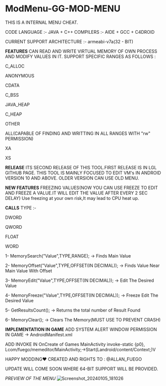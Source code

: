 # ModMenu-GG-MOD-MENU

THIS IS A INTERNAL MENU CHEAT.

CODE LANGUAGE :- JAVA + C++
COMPILERS :- AIDE + GCC + C4DROID

CURRENT SUPPORT ARCHITECTURE :- armeabi-v7a(32 - BIT)

**FEATURES**
CAN READ AND WRITE VIRTUAL MEMORY OF OWN PROCESS AND MODIFY VALUES IN IT.
SUPPORT SPECIFIC RANGES AS FOLLOWS :

C_ALLOC

ANONYMOUS

CDATA

C_BSS

JAVA_HEAP

C_HEAP

OTHER

ALL(CAPABLE OF FINDING AND WRITTING IN ALL RANGES WITH "rw" PERMISSION)

XA

XS

**RELEASE**
ITS SECOND RELEASE OF THIS TOOL.FIRST RELEASE IS IN LGL GITHUB PAGE.
THIS TOOL IS MAINLY FOCUSED TO EDIT VM's IN ANDROID VERSION 10 AND ABOVE.
OLDER VERSION CAN USE OLD MENU.

**NEW FEATURES**
FREEZING VALUES(NOW YOU CAN USE FREEZE TO EDIT AND FREEZE A VALUE.IT WILL EDIT THE VALUE AFTER EVERY 2 SEC DELAY)
Use freezing at your own risk,It may lead to CPU heat up.

**CALLS**
TYPE :- 

DWORD 

QWORD 

FLOAT 

WORD

1- MemorySearch("Value",TYPE,RANGE); -> Finds Main Value

2- MemoryOffset("Value",TYPE,OFFSET(IN DECIMAL)); -> Finds Value Near Main Value With Offset

3- MemoryEdit("Value",TYPE,OFFSET(IN DECIMAL)); -> Edit The Desired Value

4- MemoryFreeze("Value",TYPE,OFFSET(IN DECIMAL)); -> Freeze Edit The Desired Value

5- GetResultsCount(); -> Returns the total number of Result Found

6- MemoryClear(); -> Clears The Memory(MUST USE TO PREVENT CRASH)

**IMPLEMENTATION IN GAME**
ADD SYSTEM ALERT WINDOW PERMISSION IN GAME -> AndroidManifest.xml

ADD INVOKE IN OnCreate of Games MainActivity
invoke-static {p0}, Lcom/fuego/memeditor/MainActivity;->Start(Landroid/content/Context;)V

HAPPY MODDING❤️
CREATED AND RIGHTS TO : @ALLAN_FUEGO

UPDATE WILL COME SOON WHERE 64-BIT SUPPORT WILL BE PROVIDED.

*PREVIEW OF THE MENU*
![Screenshot_20240105_181026](https://github.com/AllanFuego/ModMenu-GG-MOD-MENU/assets/95237916/f903be1d-5550-4a49-a524-7eae5b5d6616)
